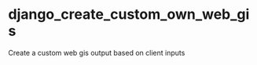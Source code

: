 django_create_custom_own_web_gis
================================

Create a custom web gis output based on client inputs
